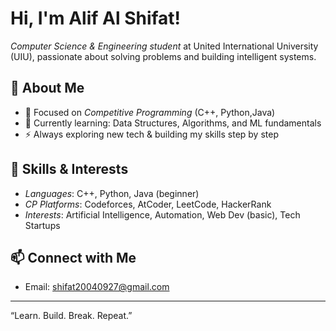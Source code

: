 # Hi, I'm Alif Al Shifat!

*Computer Science & Engineering student* at United International University (UIU), passionate about solving problems and building intelligent systems.

## 🚀 About Me
- 🎯 Focused on *Competitive Programming* (C++, Python,Java)
- 📘 Currently learning: Data Structures, Algorithms, and ML fundamentals
- ⚡ Always exploring new tech & building my skills step by step

## 🧠 Skills & Interests
- *Languages*: C++, Python, Java (beginner)
- *CP Platforms*: Codeforces, AtCoder, LeetCode, HackerRank
- *Interests*: Artificial Intelligence, Automation, Web Dev (basic), Tech Startups

## 📫 Connect with Me

- Email: shifat20040927@gmail.com

---

“Learn. Build. Break. Repeat.”
<!---
pokem000n/pokem000n is a ✨ special ✨ repository because its `README.md` (this file) appears on your GitHub profile.
You can click the Preview link to take a look at your changes.
--->

